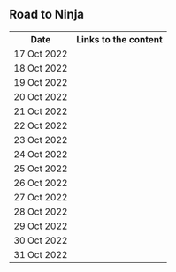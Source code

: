 ## Road to Ninja

<table>
<tr>
<th>
Date</th>
<th>
Links to the content</th>
</th>
<!--- Actual data from 17 Oct --!>

<tr>
<td> 17 Oct 2022
</td>
<td>
<!----Work in Progress--!>
</td>
</tr>

<tr>
<td> 18 Oct 2022
</td>
<td>
<!----Work in Progress--!>
</td>
</tr>

<tr>
<td> 19 Oct 2022
</td>
<td>
<!----Work in Progress--!>
</td>
</tr>

<tr>
<td> 20 Oct 2022
</td>
<td>
<!----Work in Progress--!>
</td>
</tr>

<tr>
<td> 21 Oct 2022
</td>
<td>
<!----Work in Progress--!>
</td>
</tr>

<tr>
<td> 22 Oct 2022
</td>
<td>
<!----Work in Progress--!>
</td>
</tr>

<tr>
<td> 23 Oct 2022
</td>
<td>
<!----Work in Progress--!>
</td>
</tr>

<tr>
<td> 24 Oct 2022
</td>
<td>
<!----Work in Progress--!>
</td>
</tr>

<tr>
<td> 25 Oct 2022
</td>
<td>
<!----Work in Progress--!>
</td>
</tr>

<tr>
<td> 26 Oct 2022
</td>
<td>
<!----Work in Progress--!>
</td>
</tr>

<tr>
<td> 27 Oct 2022
</td>
<td>
<!----Work in Progress--!>
</td>
</tr>

<tr>
<td> 28 Oct 2022
</td>
<td>
<!----Work in Progress--!>
</td>
</tr>

<tr>
<td> 29 Oct 2022
</td>
<td>
<!----Work in Progress--!>
</td>
</tr>

<tr>
<td> 30 Oct 2022
</td>
<td>
<!----Work in Progress--!>
</td>
</tr>

<tr>
<td> 31 Oct 2022
</td>
<td>
<!----Work in Progress--!>
</td>
</tr>

</table>
